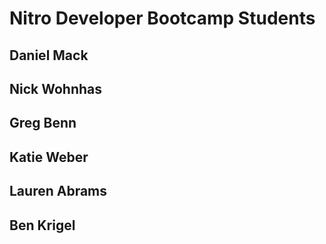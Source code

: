 # Nitro Developer Bootcamp Students

## Daniel Mack
## Nick Wohnhas
## Greg Benn
## Katie Weber
## Lauren Abrams
## Ben Krigel
